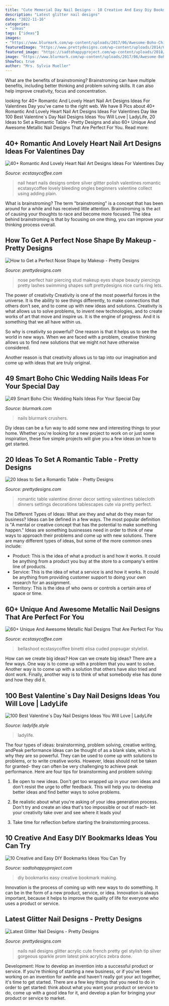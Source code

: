 ```yaml
---
title: "Cute Memorial Day Nail Designs - 10 Creative And Easy Diy Bookmarks Ideas You Can Try"
description: "Latest glitter nail designs"
date: "2022-11-16"
categories:
- "ideas"
tags: ["ideas"]
images:
- "https://www.blurmark.com/wp-content/uploads/2017/06/Awesome-Boho-Chic-Wedding-Nails.jpg"
featuredImage: "https://www.prettydesigns.com/wp-content/uploads/2014/04/High-Nose-2.jpg"
featured_image: "https://sadtohappyproject.com/wp-content/uploads/2018/12/DIY-Bookmark-Making-Ideas-9.jpg"
image: "https://www.blurmark.com/wp-content/uploads/2017/06/Awesome-Boho-Chic-Wedding-Nails.jpg"
ShowToc: true
author: "Mrs. Sylvia Mueller"
---
```



What are the benefits of brainstroming?
Brainstroming can have multiple benefits, including better thinking and problem solving skills. It can also help improve creativity, focus and concentration.

	

		
looking for 40+ Romantic And Lovely Heart Nail Art Designs Ideas For Valentines Day you've came to the right web. We have 8 Pics about 40+ Romantic And Lovely Heart Nail Art Designs Ideas For Valentines Day like 100 Best Valentine`s Day Nail Designs Ideas You Will Love | LadyLife, 20 Ideas to Set a Romantic Table - Pretty Designs and also 60+ Unique And Awesome Metallic Nail Designs That Are Perfect For You. Read more:
		
    
## 40+ Romantic And Lovely Heart Nail Art Designs Ideas For Valentines Day

<img loading=lazy src="https://i2.wp.com/www.ecstasycoffee.com/wp-content/uploads/2016/12/Bleeding-Heart-Silver-Glitter-Nail-Art-Design.jpg?resize=600%2C593" onerror="this.onerror=null;this.src='https://tse3.mm.bing.net/th?id=OIP.ThYtc6XOY79eYGybZCxYPgHaHU&amp;pid=15.1';" alt="40+ Romantic And Lovely Heart Nail Art Designs Ideas For Valentines Day">

_Source: ecstasycoffee.com_

>nail heart nails designs ombre silver glitter polish valentines romantic ecstasycoffee lovely bleeding ongles beginners valentine collect using adding plain. 

	

What is brainstroming?
The term "brainstroming" is a concept that has been around for a while and has received little attention. Brainstroming is the act of causing your thoughts to race and become more focused. The idea behind brainstroming is that by focusing on one thing, you can improve your thinking process overall.

    
## How To Get A Perfect Nose Shape By Makeup - Pretty Designs

<img loading=lazy src="https://www.prettydesigns.com/wp-content/uploads/2014/04/High-Nose-2.jpg" onerror="this.onerror=null;this.src='https://tse3.mm.bing.net/th?id=OIP.Ndk4iwTlB0MA_MVgAPLvHAAAAA&amp;pid=15.1';" alt="How to Get a Perfect Nose Shape by Makeup - Pretty Designs">

_Source: prettydesigns.com_

>nose perfect hair piercing stud makeup eyes shape beauty piercings pretty lashes swimming shapes soft prettydesigns nice curls ring lets. 

	

The power of creativity
Creativity is one of the most powerful forces in the universe. It is the ability to see things differently, to make connections that others don’t see, and to come up with new ideas and solutions.
Creativity is what allows us to solve problems, to invent new technologies, and to create works of art that move and inspire us. It is the engine of progress. And it is something that we all have within us.

So why is creativity so powerful? One reason is that it helps us to see the world in new ways. When we are faced with a problem, creative thinking allows us to find new solutions that we might not have otherwise considered.

Another reason is that creativity allows us to tap into our imagination and come up with ideas that are truly original.

    
## 49 Smart Boho Chic Wedding Nails Ideas For Your Special Day

<img loading=lazy src="https://www.blurmark.com/wp-content/uploads/2017/06/Awesome-Boho-Chic-Wedding-Nails.jpg" onerror="this.onerror=null;this.src='https://tse3.mm.bing.net/th?id=OIP.DfyKWg1aVYyGiyYzT4snBgHaHa&amp;pid=15.1';" alt="49 Smart Boho Chic Wedding Nails Ideas For Your Special Day">

_Source: blurmark.com_

>nails blurmark crushers. 

	

Diy ideas can be a fun way to add some new and interesting things to your home. Whether you're looking for a new project to work on or just some inspiration, these five simple projects will give you a few ideas on how to get started.

    
## 20 Ideas To Set A Romantic Table - Pretty Designs

<img loading=lazy src="http://www.prettydesigns.com/wp-content/uploads/2015/08/20-ideas-to-set-a-romantic-table14.jpg" onerror="this.onerror=null;this.src='https://tse4.mm.bing.net/th?id=OIP.u6fpKxn34rvVUSubA8kt3QHaLH&amp;pid=15.1';" alt="20 Ideas to Set a Romantic Table - Pretty Designs">

_Source: prettydesigns.com_

>romantic table valentine dinner decor setting valentines tablecloth dinners settings decorations tablescapes cute via pretty perfect. 

	

The Different Types of Ideas: What are they and what do they mean for business?
Ideas can be defined in a few ways. The most popular definition is "A mental or creative concept that has the potential to make something happen." Ideas are something businesses need in order to think of new ways to approach their problems and come up with new solutions. 
There are many different types of ideas, but some of the more common ones include: 
- Product: This is the idea of what a product is and how it works. It could be anything from a product you buy at the store to a company's entire line of products. 
- Service: This is the idea of what a service is and how it works. It could be anything from providing customer support to doing your own research for an assignment. 
- Territory: This is the idea of who owns or controls a certain area of space or time.

    
## 60+ Unique And Awesome Metallic Nail Designs That Are Perfect For You

<img loading=lazy src="https://i2.wp.com/www.ecstasycoffee.com/wp-content/uploads/2016/12/Create-silver-metallic-French-tips-alongside-a-gradient-pink-polish.jpg?resize=600%2C899&amp;ssl=1" onerror="this.onerror=null;this.src='https://tse4.mm.bing.net/th?id=OIP.l072gyoRtv2TnQiYh-7F1gHaLG&amp;pid=15.1';" alt="60+ Unique And Awesome Metallic Nail Designs That Are Perfect For You">

_Source: ecstasycoffee.com_

>bellashoot ecstasycoffee binetti elisa cuded popsugar stylelist. 

	

How can we create big ideas?
How can we create big ideas? There are a few ways. One way is to come up with a problem that you want to solve. Another way is to come up with a solution that others have also tried and dont work. Finally, another way is to think of what somebody else has done and how they did it.

    
## 100 Best Valentine`s Day Nail Designs Ideas You Will Love | LadyLife

<img loading=lazy src="https://ladylife.style/wp-content/uploads/2018/01/73-1068x1154.jpg" onerror="this.onerror=null;this.src='https://tse1.mm.bing.net/th?id=OIP.SJmXDrCOMLBZij_gwN7s2wHaIA&amp;pid=15.1';" alt="100 Best Valentine`s Day Nail Designs Ideas You Will Love | LadyLife">

_Source: ladylife.style_

>ladylife. 

	

The four types of ideas: brainstorming, problem solving, creative writing, andPeak performance
Ideas can be thought of as a blank slate, which is why they are so powerful. They can be used to come up with solutions to problems, or to write creative works. However, Ideas should not be taken for granted- they can often be very challenging to achieve peak performance. Here are four tips for brainstorming and problem solving:
1. Be open to new ideas. Don't get too wrapped up in your own ideas and don't resist the urge to offer feedback. This will help you to develop better ideas and find better ways to solve problems.

2. Be realistic about what you're asking of your idea generation process. Don't try and create an idea that's too impossible or out of reach- let your creativity take over and see where it leads you!

3. Take time for reflection before starting the brainstorming process.

    
## 10 Creative And Easy DIY Bookmarks Ideas You Can Try

<img loading=lazy src="https://sadtohappyproject.com/wp-content/uploads/2018/12/DIY-Bookmark-Making-Ideas-9.jpg" onerror="this.onerror=null;this.src='https://tse4.mm.bing.net/th?id=OIP.gdEuU1mnl11xY5tUrLq1GAHaJ3&amp;pid=15.1';" alt="10 Creative and Easy DIY Bookmarks Ideas You Can Try">

_Source: sadtohappyproject.com_

>diy bookmarks easy creative bookmark making. 

	

Innovation is the process of coming up with new ways to do something. It can be in the form of a new product, service, or idea. Innovation is always important, because it helps to improve the quality of life for everyone who uses a product or service.

    
## Latest Glitter Nail Designs - Pretty Designs

<img loading=lazy src="https://www.prettydesigns.com/wp-content/uploads/2014/07/Stylish-Glitter-Nails.jpg" onerror="this.onerror=null;this.src='https://tse2.mm.bing.net/th?id=OIP.3JdXh3QmPDeJOn29YCK4HQHaJ3&amp;pid=15.1';" alt="Latest Glitter Nail Designs - Pretty Designs">

_Source: prettydesigns.com_

>nails nail designs glitter acrylic cute french pretty gel stylish tip silver gorgeous sparkle prom latest pink acrylics zebra done. 

	

Development: How to develop an invention into a successful product or service.
If you're thinking of starting a new business, or if you've been working on an invention for awhile and haven't really got your act together, it's time to get started. There are a few key things that you need to do in order to get started: think about what you want your product or service to do, come up with a good idea for it, and develop a plan for bringing your product or service to market.


